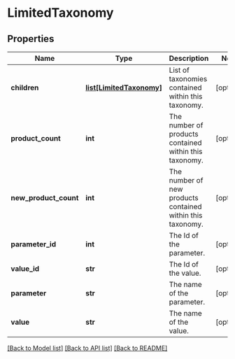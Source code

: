 # LimitedTaxonomy

## Properties
Name | Type | Description | Notes
------------ | ------------- | ------------- | -------------
**children** | [**list[LimitedTaxonomy]**](LimitedTaxonomy.md) | List of taxonomies contained within this taxonomy. | [optional] 
**product_count** | **int** | The number of products contained within this taxonomy. | [optional] 
**new_product_count** | **int** | The number of new products contained within this taxonomy. | [optional] 
**parameter_id** | **int** | The Id of the parameter. | [optional] 
**value_id** | **str** | The Id of the value. | [optional] 
**parameter** | **str** | The name of the parameter. | [optional] 
**value** | **str** | The name of the value. | [optional] 

[[Back to Model list]](../README.md#documentation-for-models) [[Back to API list]](../README.md#documentation-for-api-endpoints) [[Back to README]](../README.md)


